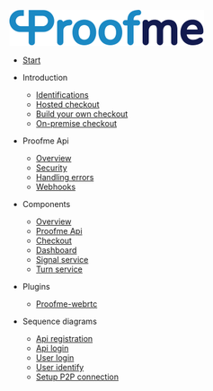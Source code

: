 
[![logo](_media/logo.svg)](README.md)
<!-- * [test](examples.md) -->
* [Start](README.md)
* Introduction
  * [Identifications](identifications.md)
  * [Hosted checkout](hosted_checkout.md)
  * [Build your own checkout](byo_checkout.md)
  * [On-premise checkout](onpremise_checkout.md)

* Proofme Api
  * [Overview](api_overview.md)
  * [Security](api_security.md)
  <!-- * [Authentication](api_authentication.md) -->
  <!-- * [Testing](api_testing.md) -->
  <!-- * [Common data types](api_cdt.md) -->
  * [Handling errors](api_errors.md)
  * [Webhooks](api_webhooks.md)
  <!-- * [Pagination](api_pagination.md) -->
  <!-- * Identification -->
    <!-- * [Create request](api_create_request.md) -->
    <!-- * [Get request](api_get_request.md) -->
    <!-- * [Update request](api_update_request.md) -->
    <!-- * [Cancel request](api_cancel_request.md) -->
    <!-- * [List requests](api_list_request.md) -->

* Components
  * [Overview](components_overview.md)
  * [Proofme Api](components_api.md)
  * [Checkout](components_checkout.md)
  * [Dashboard](components_dashboard.md)
  * [Signal service](components_signalling.md)
  * [Turn service](components_turn.md)
  <!-- * [Admin](components_admin.md) -->
  <!-- * [Licence service](components_license.md) -->
  <!-- * [Stats service](components_stats.md) -->
  <!-- * [Didux node](components_node.md) -->

* Plugins
  * [Proofme-webrtc](plug-proofme-webrtc.md)

* Sequence diagrams
  * [Api registration](seq_api_registration.md)
  * [Api login](seq_api_login.md)
  * [User login](seq_user_login.md)
  * [User identify](seq_user_identify.md)
  * [Setup P2P connection](seq_p2p_connection.md)